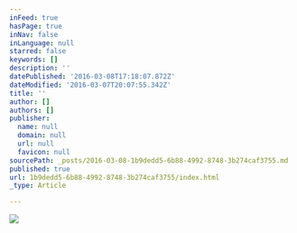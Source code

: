 ```yaml
---
inFeed: true
hasPage: true
inNav: false
inLanguage: null
starred: false
keywords: []
description: ''
datePublished: '2016-03-08T17:18:07.872Z'
dateModified: '2016-03-07T20:07:55.342Z'
title: ''
author: []
authors: []
publisher:
  name: null
  domain: null
  url: null
  favicon: null
sourcePath: _posts/2016-03-08-1b9dedd5-6b88-4992-8748-3b274caf3755.md
published: true
url: 1b9dedd5-6b88-4992-8748-3b274caf3755/index.html
_type: Article

---
```

![](https://the-grid-user-content.s3-us-west-2.amazonaws.com/299b6761-4331-4667-8396-3bd32659df54.jpg)